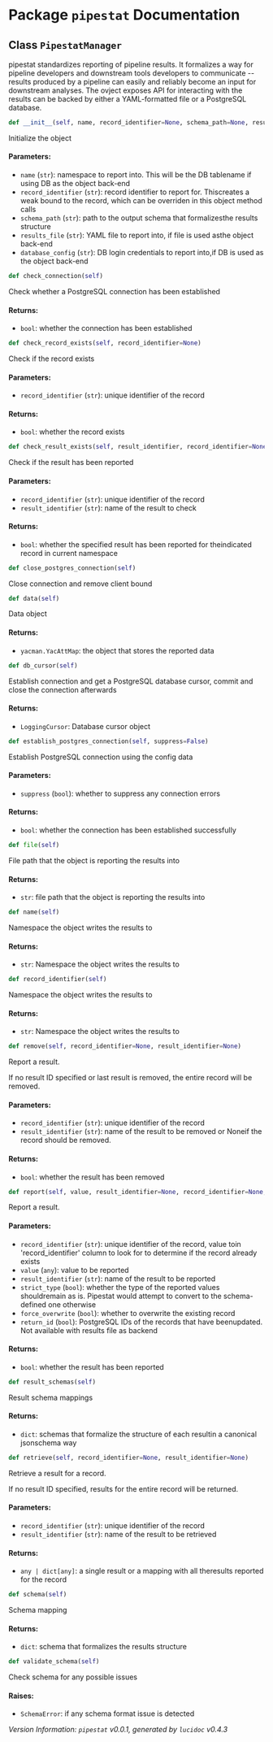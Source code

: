 <script>
document.addEventListener('DOMContentLoaded', (event) => {
  document.querySelectorAll('h3 code').forEach((block) => {
    hljs.highlightBlock(block);
  });
});
</script>

<style>
h3 .content { 
    padding-left: 22px;
    text-indent: -15px;
 }
h3 .hljs .content {
    padding-left: 20px;
    margin-left: 0px;
    text-indent: -15px;
    martin-bottom: 0px;
}
h4 .content, table .content, p .content, li .content { margin-left: 30px; }
h4 .content { 
    font-style: italic;
    font-size: 1em;
    margin-bottom: 0px;
}

</style>


# Package `pipestat` Documentation

## <a name="PipestatManager"></a> Class `PipestatManager`
pipestat standardizes reporting of pipeline results. It formalizes a way for pipeline developers and downstream tools developers to communicate -- results produced by a pipeline can easily and reliably become an input for downstream analyses. The ovject exposes API for interacting with the results can be backed by either a YAML-formatted file or a PostgreSQL database.


```python
def __init__(self, name, record_identifier=None, schema_path=None, results_file=None, database_config=None)
```

Initialize the object
#### Parameters:

- `name` (`str`):  namespace to report into. This will be the DB tablename if using DB as the object back-end
- `record_identifier` (`str`):  record identifier to report for. Thiscreates a weak bound to the record, which can be overriden in this object method calls
- `schema_path` (`str`):  path to the output schema that formalizesthe results structure
- `results_file` (`str`):  YAML file to report into, if file is used asthe object back-end
- `database_config` (`str`):  DB login credentials to report into,if DB is used as the object back-end




```python
def check_connection(self)
```

Check whether a PostgreSQL connection has been established
#### Returns:

- `bool`:  whether the connection has been established




```python
def check_record_exists(self, record_identifier=None)
```

Check if the record exists
#### Parameters:

- `record_identifier` (`str`):  unique identifier of the record


#### Returns:

- `bool`:  whether the record exists




```python
def check_result_exists(self, result_identifier, record_identifier=None)
```

Check if the result has been reported
#### Parameters:

- `record_identifier` (`str`):  unique identifier of the record
- `result_identifier` (`str`):  name of the result to check


#### Returns:

- `bool`:  whether the specified result has been reported for theindicated record in current namespace




```python
def close_postgres_connection(self)
```

Close connection and remove client bound



```python
def data(self)
```

Data object
#### Returns:

- `yacman.YacAttMap`:  the object that stores the reported data




```python
def db_cursor(self)
```

Establish connection and get a PostgreSQL database cursor, commit and close the connection afterwards
#### Returns:

- `LoggingCursor`:  Database cursor object




```python
def establish_postgres_connection(self, suppress=False)
```

Establish PostgreSQL connection using the config data
#### Parameters:

- `suppress` (`bool`):  whether to suppress any connection errors


#### Returns:

- `bool`:  whether the connection has been established successfully




```python
def file(self)
```

File path that the object is reporting the results into
#### Returns:

- `str`:  file path that the object is reporting the results into




```python
def name(self)
```

Namespace the object writes the results to
#### Returns:

- `str`:  Namespace the object writes the results to




```python
def record_identifier(self)
```

Namespace the object writes the results to
#### Returns:

- `str`:  Namespace the object writes the results to




```python
def remove(self, record_identifier=None, result_identifier=None)
```

Report a result.

If no result ID specified or last result is removed, the entire record
will be removed.
#### Parameters:

- `record_identifier` (`str`):  unique identifier of the record
- `result_identifier` (`str`):  name of the result to be removed or Noneif the record should be removed.


#### Returns:

- `bool`:  whether the result has been removed




```python
def report(self, value, result_identifier=None, record_identifier=None, force_overwrite=False, strict_type=True, return_id=False)
```

Report a result.
#### Parameters:

- `record_identifier` (`str`):  unique identifier of the record, value toin 'record_identifier' column to look for to determine if the record already exists
- `value` (`any`):  value to be reported
- `result_identifier` (`str`):  name of the result to be reported
- `strict_type` (`bool`):  whether the type of the reported values shouldremain as is. Pipestat would attempt to convert to the schema-defined one otherwise
- `force_overwrite` (`bool`):  whether to overwrite the existing record
- `return_id` (`bool`):  PostgreSQL IDs of the records that have beenupdated. Not available with results file as backend


#### Returns:

- `bool`:  whether the result has been reported




```python
def result_schemas(self)
```

Result schema mappings
#### Returns:

- `dict`:  schemas that formalize the structure of each resultin a canonical jsonschema way




```python
def retrieve(self, record_identifier=None, result_identifier=None)
```

Retrieve a result for a record.

If no result ID specified, results for the entire record will
be returned.
#### Parameters:

- `record_identifier` (`str`):  unique identifier of the record
- `result_identifier` (`str`):  name of the result to be retrieved


#### Returns:

- `any | dict[any]`:  a single result or a mapping with all theresults reported for the record




```python
def schema(self)
```

Schema mapping
#### Returns:

- `dict`:  schema that formalizes the results structure




```python
def validate_schema(self)
```

Check schema for any possible issues
#### Raises:

- `SchemaError`:  if any schema format issue is detected







*Version Information: `pipestat` v0.0.1, generated by `lucidoc` v0.4.3*